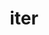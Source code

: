 ---
title: iter
meaning: journey
ch: thirteen
pos: nounthird
genitive: itineris
abbgender: n.
abbgender2: neut.
gender: neuter
declension: third
derivative: itinerary
f2: yes
f: yes
---